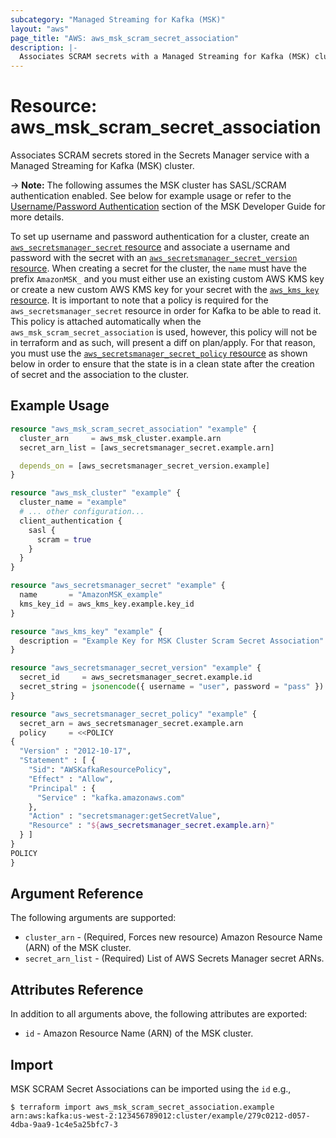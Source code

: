```yaml
---
subcategory: "Managed Streaming for Kafka (MSK)"
layout: "aws"
page_title: "AWS: aws_msk_scram_secret_association"
description: |-
  Associates SCRAM secrets with a Managed Streaming for Kafka (MSK) cluster.
---
```


# Resource: aws_msk_scram_secret_association

Associates SCRAM secrets stored in the Secrets Manager service with a Managed Streaming for Kafka (MSK) cluster.

-> **Note:** The following assumes the MSK cluster has SASL/SCRAM authentication enabled. See below for example usage or refer to the [Username/Password Authentication](https://docs.aws.amazon.com/msk/latest/developerguide/msk-password.html) section of the MSK Developer Guide for more details.

To set up username and password authentication for a cluster, create an [`aws_secretsmanager_secret` resource](/docs/providers/aws/r/secretsmanager_secret.html) and associate
a username and password with the secret with an [`aws_secretsmanager_secret_version` resource](/docs/providers/aws/r/secretsmanager_secret_version.html). When creating a secret for the cluster,
the `name` must have the prefix `AmazonMSK_` and you must either use an existing custom AWS KMS key or create a new
custom AWS KMS key for your secret with the [`aws_kms_key` resource](/docs/providers/aws/r/kms_key.html). It is important to note that a policy is required for the `aws_secretsmanager_secret`
resource in order for Kafka to be able to read it. This policy is attached automatically when the `aws_msk_scram_secret_association` is used,
however, this policy will not be in terraform and as such, will present a diff on plan/apply. For that reason, you must use the [`aws_secretsmanager_secret_policy`
resource](/docs/providers/aws/r/secretsmanager_secret_policy.html) as shown below in order to ensure that the state is in a clean state after the creation of secret and the association to the cluster.

## Example Usage

```terraform
resource "aws_msk_scram_secret_association" "example" {
  cluster_arn     = aws_msk_cluster.example.arn
  secret_arn_list = [aws_secretsmanager_secret.example.arn]

  depends_on = [aws_secretsmanager_secret_version.example]
}

resource "aws_msk_cluster" "example" {
  cluster_name = "example"
  # ... other configuration...
  client_authentication {
    sasl {
      scram = true
    }
  }
}

resource "aws_secretsmanager_secret" "example" {
  name       = "AmazonMSK_example"
  kms_key_id = aws_kms_key.example.key_id
}

resource "aws_kms_key" "example" {
  description = "Example Key for MSK Cluster Scram Secret Association"
}

resource "aws_secretsmanager_secret_version" "example" {
  secret_id     = aws_secretsmanager_secret.example.id
  secret_string = jsonencode({ username = "user", password = "pass" })
}

resource "aws_secretsmanager_secret_policy" "example" {
  secret_arn = aws_secretsmanager_secret.example.arn
  policy     = <<POLICY
{
  "Version" : "2012-10-17",
  "Statement" : [ {
    "Sid": "AWSKafkaResourcePolicy",
    "Effect" : "Allow",
    "Principal" : {
      "Service" : "kafka.amazonaws.com"
    },
    "Action" : "secretsmanager:getSecretValue",
    "Resource" : "${aws_secretsmanager_secret.example.arn}"
  } ]
}
POLICY
}
```

## Argument Reference

The following arguments are supported:

* `cluster_arn` - (Required, Forces new resource) Amazon Resource Name (ARN) of the MSK cluster.
* `secret_arn_list` - (Required) List of AWS Secrets Manager secret ARNs.

## Attributes Reference

In addition to all arguments above, the following attributes are exported:

* `id` - Amazon Resource Name (ARN) of the MSK cluster.

## Import

MSK SCRAM Secret Associations can be imported using the `id` e.g.,

```
$ terraform import aws_msk_scram_secret_association.example arn:aws:kafka:us-west-2:123456789012:cluster/example/279c0212-d057-4dba-9aa9-1c4e5a25bfc7-3
```

